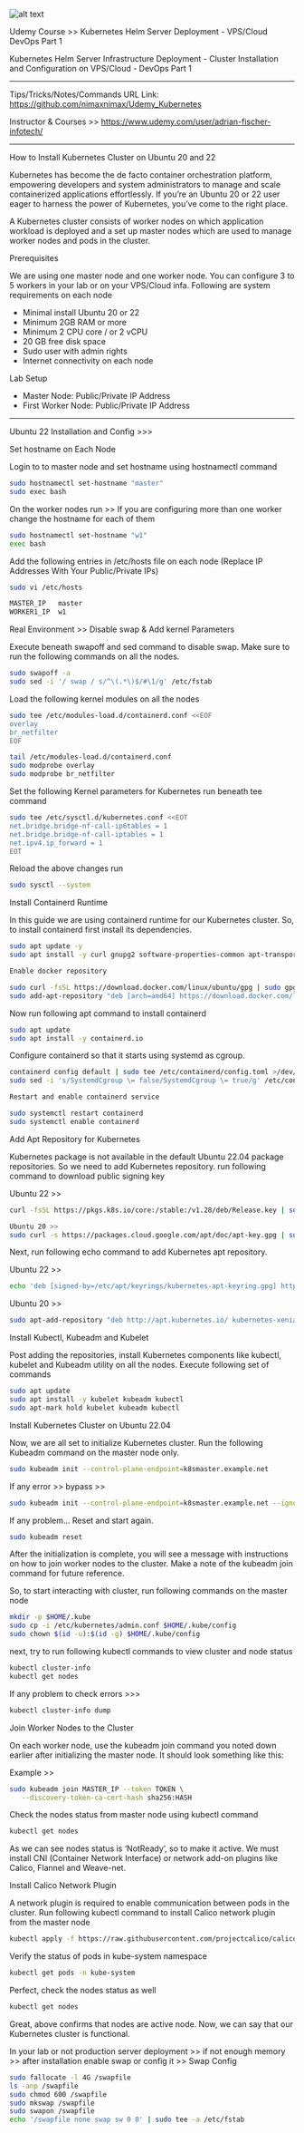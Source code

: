 
![alt text](cover.jpg)

Udemy Course >> Kubernetes Helm Server Deployment - VPS/Cloud DevOps Part 1

Kubernetes Helm Server Infrastructure Deployment - Cluster Installation and Configuration on VPS/Cloud - DevOps Part 1


**********

Tips/Tricks/Notes/Commands URL Link: https://github.com/nimaxnimax/Udemy_Kubernetes

Instructor & Courses >> https://www.udemy.com/user/adrian-fischer-infotech/


**********

How to Install Kubernetes Cluster on Ubuntu 20 and 22

Kubernetes has become the de facto container orchestration platform, empowering developers and system administrators to manage and scale containerized applications effortlessly. If you’re an Ubuntu 20 or 22 user eager to harness the power of Kubernetes, you’ve come to the right place.

A Kubernetes cluster consists of worker nodes on which application workload is deployed and a set up master nodes which are used to manage worker nodes and pods in the cluster.


Prerequisites

We are using one master node and one worker node. You can configure 3 to 5 workers in your lab or on your VPS/Cloud infa. Following are system requirements on each node
- Minimal install Ubuntu 20 or 22
- Minimum 2GB RAM or more
- Minimum 2 CPU core / or 2 vCPU
- 20 GB free disk space
- Sudo user with admin rights
- Internet connectivity on each node


Lab Setup
- Master Node: Public/Private IP Address
- First Worker Node: Public/Private IP Address


**********

Ubuntu 22 Installation and Config >>>

Set hostname on Each Node

Login to to master node and set hostname using hostnamectl command

```bash
sudo hostnamectl set-hostname "master"
sudo exec bash
```

On the worker nodes run >> If you are configuring more than one worker change the hostname for each of them

```bash
sudo hostnamectl set-hostname "w1"
exec bash
```

Add the following entries in /etc/hosts file on each node (Replace IP Addresses With Your Public/Private IPs)

```bash
sudo vi /etc/hosts
```

```bash
MASTER_IP   master
WORKER1_IP  w1
```

Real Environment >> Disable swap & Add kernel Parameters

Execute beneath swapoff and sed command to disable swap. Make sure to run the following commands on all the nodes.

```bash
sudo swapoff -a
sudo sed -i '/ swap / s/^\(.*\)$/#\1/g' /etc/fstab
```

Load the following kernel modules on all the nodes

```bash
sudo tee /etc/modules-load.d/containerd.conf <<EOF
overlay
br_netfilter
EOF
```

```bash
tail /etc/modules-load.d/containerd.conf
sudo modprobe overlay
sudo modprobe br_netfilter
```

Set the following Kernel parameters for Kubernetes run beneath tee command

```bash
sudo tee /etc/sysctl.d/kubernetes.conf <<EOT
net.bridge.bridge-nf-call-ip6tables = 1
net.bridge.bridge-nf-call-iptables = 1
net.ipv4.ip_forward = 1
EOT
```

Reload the above changes run

```bash
sudo sysctl --system
```

Install Containerd Runtime

In this guide we are using containerd runtime for our Kubernetes cluster. So, to install containerd first install its dependencies.

```bash
sudo apt update -y
sudo apt install -y curl gnupg2 software-properties-common apt-transport-https ca-certificates
```

```bash
Enable docker repository
```

```bash
sudo curl -fsSL https://download.docker.com/linux/ubuntu/gpg | sudo gpg --dearmour -o /etc/apt/trusted.gpg.d/docker.gpg
sudo add-apt-repository "deb [arch=amd64] https://download.docker.com/linux/ubuntu $(lsb_release -cs) stable"
```

Now run following apt command to install containerd

```bash
sudo apt update
sudo apt install -y containerd.io
```

Configure containerd so that it starts using systemd as cgroup.

```bash
containerd config default | sudo tee /etc/containerd/config.toml >/dev/null 2>&1
sudo sed -i 's/SystemdCgroup \= false/SystemdCgroup \= true/g' /etc/containerd/config.toml
```

```bash
Restart and enable containerd service
```

```bash
sudo systemctl restart containerd
sudo systemctl enable containerd
```

Add Apt Repository for Kubernetes

Kubernetes package is not available in the default Ubuntu 22.04 package repositories. So we need to add Kubernetes repository. run following command to download public signing key

Ubuntu 22 >>

```bash
curl -fsSL https://pkgs.k8s.io/core:/stable:/v1.28/deb/Release.key | sudo gpg --dearmor -o /etc/apt/keyrings/kubernetes-apt-keyring.gpg
```

```bash
Ubuntu 20 >>
sudo curl -s https://packages.cloud.google.com/apt/doc/apt-key.gpg | sudo apt-key add -
```

Next, run following echo command to add Kubernetes apt repository.

Ubuntu 22 >>

```bash
echo 'deb [signed-by=/etc/apt/keyrings/kubernetes-apt-keyring.gpg] https://pkgs.k8s.io/core:/stable:/v1.28/deb/ /' | sudo tee /etc/apt/sources.list.d/kubernetes.list
```

Ubuntu 20 >>

```bash
sudo apt-add-repository "deb http://apt.kubernetes.io/ kubernetes-xenial main"
```

Install Kubectl, Kubeadm and Kubelet

Post adding the repositories, install Kubernetes components like kubectl, kubelet and Kubeadm utility on all the nodes. Execute following set of commands

```bash
sudo apt update
sudo apt install -y kubelet kubeadm kubectl
sudo apt-mark hold kubelet kubeadm kubectl
```

Install Kubernetes Cluster on Ubuntu 22.04

Now, we are all set to initialize Kubernetes cluster. Run the following Kubeadm command on the master node only.

```bash
sudo kubeadm init --control-plane-endpoint=k8smaster.example.net
```

If any error >> bypass >>

```bash
sudo kubeadm init --control-plane-endpoint=k8smaster.example.net --ignore-preflight-errors=NumCPU,Mem,Swap
```

If any problem... Reset and start again.

```bash
sudo kubeadm reset
```

After the initialization is complete, you will see a message with instructions on how to join worker nodes to the cluster. Make a note of the kubeadm join command for future reference.

So, to start interacting with cluster, run following commands on the master node

```bash
mkdir -p $HOME/.kube
sudo cp -i /etc/kubernetes/admin.conf $HOME/.kube/config
sudo chown $(id -u):$(id -g) $HOME/.kube/config
```

next, try to run following kubectl commands to view cluster and node status

```bash
kubectl cluster-info
kubectl get nodes
```

If any problem to check errors >>>

```bash
kubectl cluster-info dump
```

Join Worker Nodes to the Cluster

On each worker node, use the kubeadm join command you noted down earlier after initializing the master node. It should look something like this:

Example >> 

```bash
sudo kubeadm join MASTER_IP --token TOKEN \
   --discovery-token-ca-cert-hash sha256:HASH
```

Check the nodes status from master node using kubectl command

```bash
kubectl get nodes
```

As we can see nodes status is ‘NotReady’, so to make it active. We must install CNI (Container Network Interface) or network add-on plugins like Calico, Flannel and Weave-net.

Install Calico Network Plugin

A network plugin is required to enable communication between pods in the cluster. Run following kubectl command to install Calico network plugin from the master node

```bash
kubectl apply -f https://raw.githubusercontent.com/projectcalico/calico/v3.26.0/manifests/calico.yaml
```

Verify the status of pods in kube-system namespace

```bash
kubectl get pods -n kube-system
```

Perfect, check the nodes status as well

```bash
kubectl get nodes
```

Great, above confirms that nodes are active node. Now, we can say that our Kubernetes cluster is functional.

In your lab or not production server deployment >> if not enough memory >> after installation enable swap or config it >> Swap Config

```bash
sudo fallocate -l 4G /swapfile
ls -anp /swapfile
sudo chmod 600 /swapfile
sudo mkswap /swapfile
sudo swapon /swapfile
echo '/swapfile none swap sw 0 0' | sudo tee -a /etc/fstab
```

